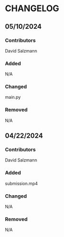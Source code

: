 # CHANGELOG

## 05/10/2024
### Contributors
David Salzmann

### Added
N/A

### Changed
main.py

### Removed
N/A

## 04/22/2024
### Contributors
David Salzmann

### Added
submission.mp4

### Changed
N/A

### Removed
N/A
